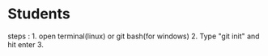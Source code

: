 # Students

steps :
      1. open terminal(linux) or git bash(for windows)
      2. Type "git init" and hit enter
      3. 
